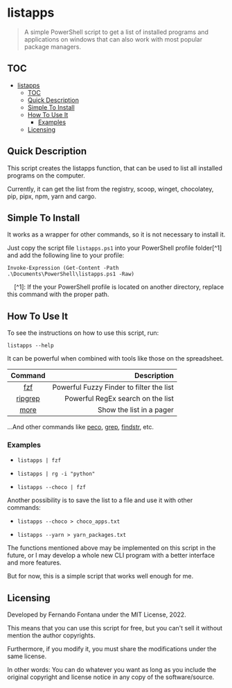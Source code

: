 # listapps

> A simple PowerShell script to get a list of installed programs and applications on windows that can also work with most popular package managers.

## TOC

- [listapps](#listapps)
  - [TOC](#toc)
  - [Quick Description](#quick-description)
  - [Simple To Install](#simple-to-install)
  - [How To Use It](#how-to-use-it)
    - [Examples](#examples)
  - [Licensing](#licensing)

## Quick Description

This script creates the listapps function, that can be used to list all installed programs on the computer.

Currently, it can get the list from the registry, scoop, winget, chocolatey, pip, pipx, npm, yarn and cargo.

## Simple To Install

It works as a wrapper for other commands, so it is not necessary to install it.

Just copy the script file `listapps.ps1` into your PowerShell profile folder[^1] and add the following line to your profile:

`Invoke-Expression (Get-Content -Path .\Documents\PowerShell\listapps.ps1 -Raw)`

    [^1]: If the your PowerShell profile is located on another directory, replace this command with the proper path.

## How To Use It

To see the instructions on how to use this script, run:

`listapps --help`

It can be powerful when combined with tools like those on the spreadsheet.

| Command                                              | Description                              |
|:----------------------------------------------------:| ----------------------------------------:|
| [fzf](https://github.com/junegunn/fzf)               | Powerful Fuzzy Finder to filter the list |
| [ripgrep](https://github.com/BurntSushi/ripgrep)     | Powerful RegEx search on the list        |
| [more](https://pt.wikipedia.org/wiki/More_(comando)) | Show the list in a pager                 |

...And other commands like [peco](https://github.com/peco/peco), [grep](https://en.wikipedia.org/wiki/Grep), [findstr](https://en.wikipedia.org/wiki/Findstr), etc.

### Examples

- `listapps | fzf`

- `listapps | rg -i "python"`

- `listapps --choco | fzf`

Another possibility is to save the list to a file and use it with other commands:

- `listapps --choco > choco_apps.txt`

- `listapps --yarn > yarn_packages.txt`

The functions mentioned above may be implemented on this script in the future, or I may develop a whole new CLI program with a better interface and more features.

But for now, this is a simple script that works well enough for me.

## Licensing

Developed by Fernando Fontana under the MIT License, 2022.

This means that you can use this script for free, but you can't sell it without mention the author copyrights.

Furthermore, if you modify it, you must share the modifications under the same license.

In other words: You can do whatever you want as long as you include the original copyright and license notice in any copy of the software/source.
